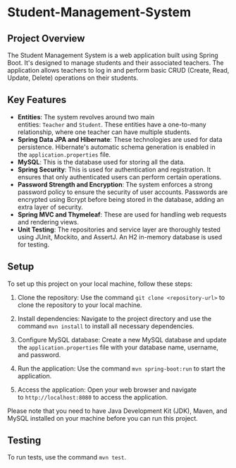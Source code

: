 # Student-Management-System
Project Overview
----------------

The Student Management System is a web application built using Spring Boot. It's designed to manage students and their associated teachers. The application allows teachers to log in and perform basic CRUD (Create, Read, Update, Delete) operations on their students.

Key Features
------------

-   **Entities**: The system revolves around two main entities: `Teacher` and `Student`. These entities have a one-to-many relationship, where one teacher can have multiple students.
-   **Spring Data JPA and Hibernate**: These technologies are used for data persistence. Hibernate's automatic schema generation is enabled in the `application.properties` file.
-   **MySQL**: This is the database used for storing all the data.
-   **Spring Security**: This is used for authentication and registration. It ensures that only authenticated users can perform certain operations.
-   **Password Strength and Encryption**: The system enforces a strong password policy to ensure the security of user accounts. Passwords are encrypted using Bcrypt before being stored in the database, adding an extra layer of security.
-   **Spring MVC and Thymeleaf**: These are used for handling web requests and rendering views.
-   **Unit Testing**: The repositories and service layer are thoroughly tested using JUnit, Mockito, and AssertJ. An H2 in-memory database is used for testing.

Setup
-----

To set up this project on your local machine, follow these steps:

1.  Clone the repository: Use the command `git clone <repository-url>` to clone the repository to your local machine.

2.  Install dependencies: Navigate to the project directory and use the command `mvn install` to install all necessary dependencies.

3.  Configure MySQL database: Create a new MySQL database and update the `application.properties` file with your database name, username, and password.

4.  Run the application: Use the command `mvn spring-boot:run` to start the application.

5.  Access the application: Open your web browser and navigate to `http://localhost:8080` to access the application.

Please note that you need to have Java Development Kit (JDK), Maven, and MySQL installed on your machine before you can run this project.

Testing
-------

To run tests, use the command `mvn test`.
